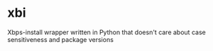 # xbi
Xbps-install wrapper written in Python that doesn't care about case sensitiveness and package versions
